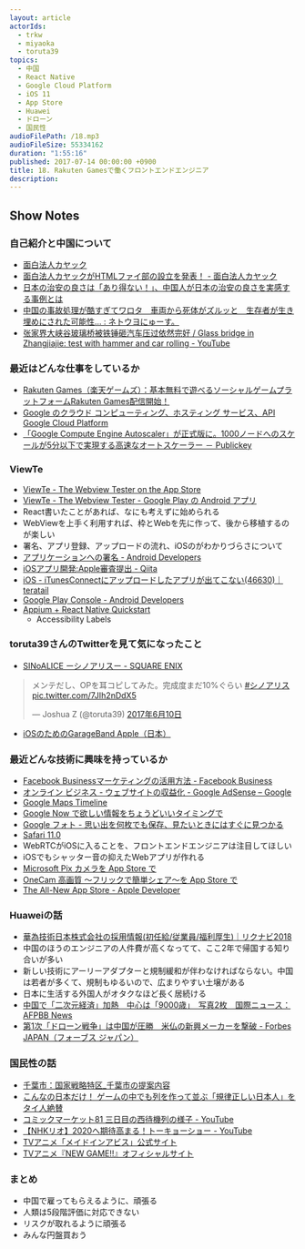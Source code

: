 ```yaml
---
layout: article
actorIds:
  - trkw
  - miyaoka
  - toruta39
topics:
  - 中国
  - React Native
  - Google Cloud Platform
  - iOS 11
  - App Store
  - Huawei
  - ドローン
  - 国民性
audioFilePath: /18.mp3
audioFileSize: 55334162
duration: "1:55:16"
published: 2017-07-14 00:00:00 +0900
title: 18. Rakuten Gamesで働くフロントエンドエンジニア
description:
---
```


## Show Notes

### 自己紹介と中国について
- [面白法人カヤック](https://www.kayac.com/)
- [面白法人カヤックがHTMLファイ部の設立を発表！ - 面白法人カヤック](https://www.kayac.com/news/2011/09/html5_kayac)
- [日本の治安の良さは「あり得ない！」、中国人が日本の治安の良さを実感する事例とは](http://news.searchina.net/id/1615877?page=1)
- [中国の事故処理が酷すぎてワロタ　車両から死体がズルッと　生存者が生き埋めにされた可能性… : ネトウヨにゅーす。](http://netouyonews.net/archives/5394272.html)
- [张家界大峡谷玻璃桥被铁锤砸汽车压过依然完好 / Glass bridge in Zhangjiajie: test with hammer and car rolling - YouTube](https://www.youtube.com/watch?v=qZ9IylDwNaw)

### 最近はどんな仕事をしているか
- [Rakuten Games（楽天ゲームズ）：基本無料で遊べるソーシャルゲームプラットフォームRakuten Games配信開始！](https://rgames.jp/)
- [Google のクラウド コンピューティング、ホスティング サービス、API Google Cloud Platform](https://cloud.google.com/)
- [「Google Compute Engine Autoscaler」が正式版に。1000ノードへのスケールが5分以下で実現する高速なオートスケーラー － Publickey](http://www.publickey1.jp/blog/15/google_compute_engine_autoscaler10005.html)

### ViewTe
- [ViewTe - The Webview Tester on the App Store](https://itunes.apple.com/us/app/viewte-the-webview-tester/id1237657148)
- [ViewTe - The Webview Tester - Google Play の Android アプリ](https://play.google.com/store/apps/details?id=com.webviewtester)
- React書いたことがあれば、なにも考えずに始められる
- WebViewを上手く利用すれば、枠とWebを先に作って、後から移植するのが楽しい
- 署名、アプリ登録、アップロードの流れ、iOSのがわかりづらさについて
- [アプリケーションへの署名 - Android Developers](https://developer.android.com/guide/publishing/app-signing.html?hl=ja)
- [iOSアプリ開発:Apple審査提出 - Qiita](http://qiita.com/pgcmg00/items/1a0c0207efb04eaec016)
- [iOS - iTunesConnectにアップロードしたアプリが出てこない(46630)｜teratail](https://teratail.com/questions/46630)
- [Google Play Console - Android Developers](https://developer.android.com/distribute/console/index.html)
- [Appium + React Native Quickstart](http://chase-seibert.github.io/blog/2017/01/06/appium-react-native-quickstart.html)
  - Accessibility Labels

### toruta39さんのTwitterを見て気になったこと
- [SINoALICE ーシノアリスー - SQUARE ENIX](http://sinoalice.jp/)

<blockquote class="twitter-tweet" data-lang="ja"><p lang="ja" dir="ltr">メンテだし、OPを耳コピしてみた。完成度まだ10%ぐらい <a href="https://twitter.com/hashtag/%E3%82%B7%E3%83%8E%E3%82%A2%E3%83%AA%E3%82%B9?src=hash">#シノアリス</a> <a href="https://t.co/7JIh2nDdX5">pic.twitter.com/7JIh2nDdX5</a></p>&mdash; Joshua Z (@toruta39) <a href="https://twitter.com/toruta39/status/873409008471728128">2017年6月10日</a></blockquote>

- [iOSのためのGarageBand Apple（日本）](https://www.apple.com/jp/ios/garageband/)

### 最近どんな技術に興味を持っているか
- [Facebook Businessマーケティングの活用方法 - Facebook Business](https://www.facebook.com/business/overview)
- [オンライン ビジネス - ウェブサイトの収益化 - Google AdSense – Google](https://www.google.co.jp/adsense/start/#/?modal_active=none)
- [Google Maps Timeline](https://www.google.com/maps/timeline?pb)
- [Google Now で欲しい情報をちょうどいいタイミングで](https://www.google.com/intl/ja/landing/now/)
- [Google フォト - 思い出を何枚でも保存、見たいときにはすぐに見つかる](https://www.google.com/photos/about/)
- [Safari 11.0](https://developer.apple.com/library/content/releasenotes/General/WhatsNewInSafari/Safari_11_0/Safari_11_0.html)
- WebRTCがiOSに入ることを、フロントエンドエンジニアは注目してほしい
- iOSでもシャッター音の抑えたWebアプリが作れる
- [Microsoft Pix カメラを App Store で](https://itunes.apple.com/jp/app/microsoft-pix-%E3%82%AB%E3%83%A1%E3%83%A9/id1127910488?mt=8)
- [OneCam 高画質 〜フリックで簡単シェア〜を App Store で](https://itunes.apple.com/jp/app/onecam-%E9%AB%98%E7%94%BB%E8%B3%AA-%E3%83%95%E3%83%AA%E3%83%83%E3%82%AF%E3%81%A7%E7%B0%A1%E5%8D%98%E3%82%B7%E3%82%A7%E3%82%A2/id422845617?mt=8)
- [The All-New App Store - Apple Developer](https://developer.apple.com/app-store/whats-new/)

### Huaweiの話
- [華為技術日本株式会社の採用情報(初任給/従業員/福利厚生)｜リクナビ2018](https://job.rikunabi.com/2018/company/r218130057/employ/?isc=ps342)
- 中国のほうのエンジニアの人件費が高くなってて、ここ2年で帰国する知り合いが多い
- 新しい技術にアーリーアダプターと規制緩和が伴わなければならない。中国は若者が多くて、規制もゆるいので、広まりやすい土壌がある
- 日本に生活する外国人がオタクなほど長く居続ける
- [中国で「二次元経済」加熱　中心は「9000歳」　写真2枚　国際ニュース：AFPBB News](http://www.afpbb.com/articles/-/3135510)
- [第1次「ドローン戦争」は中国が圧勝　米仏の新興メーカーを撃破 - Forbes JAPAN（フォーブス ジャパン）](https://forbesjapan.com/articles/detail/15101)

### 国民性の話
- [千葉市：国家戦略特区_千葉市の提案内容](https://www.city.chiba.jp/sogoseisaku/sogoseisaku/tokku/tokku_proposal.html)
- [こんなの日本だけ！ ゲームの中でも列を作って並ぶ「規律正しい日本人」をタイ人絶賛](http://thailog.net/2014/12/14/17098/)
- [コミックマーケット81 三日目の西待機列の様子 - YouTube](https://www.youtube.com/watch?v=QwfZZG4Q_FE)
- [【NHKリオ】2020へ期待高まる！トーキョーショー - YouTube](https://www.youtube.com/watch?v=sk6uU8gb8PA)
- [TVアニメ「メイドインアビス」公式サイト](http://miabyss.com/)
- [TVアニメ『NEW GAME!!』オフィシャルサイト](http://newgame-anime.com/)

### まとめ
- 中国で雇ってもらえるように、頑張る
- 人類は5段階評価に対応できない
- リスクが取れるように頑張る
- みんな円盤買おう
